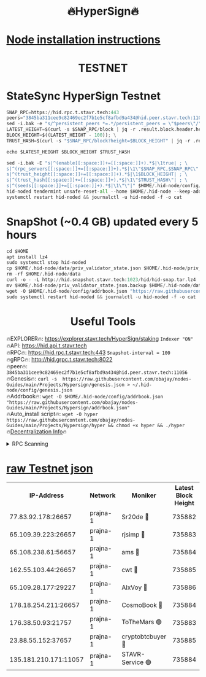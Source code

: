 <h1 align="center"> 🔥HyperSign🔥</h1>

[Node installation instructions](https://github.com/obajay/nodes-Guides/tree/main/Projects/Hypersign)
=

<h1 align="center"> TESTNET</h1>

# StateSync HyperSign Testnet
```python
SNAP_RPC=https://hid.rpc.t.stavr.tech:443
peers="3845ba311cee9c82469ec2f7b1e5cf8afbd9a434@hid.peer.stavr.tech:11056"
sed -i.bak -e "s/^persistent_peers *=.*/persistent_peers = \"$peers\"/" $HOME/.hid-node/config/config.toml
LATEST_HEIGHT=$(curl -s $SNAP_RPC/block | jq -r .result.block.header.height); \
BLOCK_HEIGHT=$((LATEST_HEIGHT - 100)); \
TRUST_HASH=$(curl -s "$SNAP_RPC/block?height=$BLOCK_HEIGHT" | jq -r .result.block_id.hash)

echo $LATEST_HEIGHT $BLOCK_HEIGHT $TRUST_HASH

sed -i.bak -E "s|^(enable[[:space:]]+=[[:space:]]+).*$|\1true| ; \
s|^(rpc_servers[[:space:]]+=[[:space:]]+).*$|\1\"$SNAP_RPC,$SNAP_RPC\"| ; \
s|^(trust_height[[:space:]]+=[[:space:]]+).*$|\1$BLOCK_HEIGHT| ; \
s|^(trust_hash[[:space:]]+=[[:space:]]+).*$|\1\"$TRUST_HASH\"| ; \
s|^(seeds[[:space:]]+=[[:space:]]+).*$|\1\"\"|" $HOME/.hid-node/config/config.toml
hid-noded tendermint unsafe-reset-all --home $HOME/.hid-node --keep-addr-book
systemctl restart hid-noded && journalctl -u hid-noded -f -o cat
```
# SnapShot (~0.4 GB) updated every 5 hours
```python
cd $HOME
apt install lz4
sudo systemctl stop hid-noded
cp $HOME/.hid-node/data/priv_validator_state.json $HOME/.hid-node/priv_validator_state.json.backup
rm -rf $HOME/.hid-node/data
curl -o - -L http://hid.snapshot.stavr.tech:1023/hid/hid-snap.tar.lz4 | lz4 -c -d - | tar -x -C $HOME/.hid-node --strip-components 2
mv $HOME/.hid-node/priv_validator_state.json.backup $HOME/.hid-node/data/priv_validator_state.json
wget -O $HOME/.hid-node/config/addrbook.json "https://raw.githubusercontent.com/obajay/nodes-Guides/main/Projects/Hypersign/addrbook.json"
sudo systemctl restart hid-noded && journalctl -u hid-noded -f -o cat
```

 <h1 align="center"> Useful Tools</h1>

🔥EXPLORER🔥:      https://explorer.stavr.tech/HyperSign/staking        `Indexer "ON"` \
🔥API:             https://hid.api.t.stavr.tech \
🔥RPC🔥:           https://hid.rpc.t.stavr.tech:443              `Snapshot-interval = 100` \
🔥gRPC🔥:          http://hid.grpc.t.stavr.tech:8022 \
🔥peer🔥:          `3845ba311cee9c82469ec2f7b1e5cf8afbd9a434@hid.peer.stavr.tech:11056` \
🔥Genesis🔥:     ```curl -s  https://raw.githubusercontent.com/obajay/nodes-Guides/main/Projects/Hypersign/genesis.json > ~/.hid-node/config/genesis.json``` \
🔥Addrbook🔥:    ```wget -O $HOME/.hid-node/config/addrbook.json "https://raw.githubusercontent.com/obajay/nodes-Guides/main/Projects/Hypersign/addrbook.json"``` \
🔥Auto_install script🔥: ```wget -O hyper https://raw.githubusercontent.com/obajay/nodes-Guides/main/Projects/Hypersign/hyper && chmod +x hyper && ./hyper``` \
🔥[Decentralization Info](https://github.com/obajay/StateSync-snapshots/tree/main/Projects/Hypersign/Decentralization)🔥

<details>
<summary>RPC Scanning</summary>

<h2 align="center"> We scan nodes in real time every 4 hours. And we provide the final result of RPC endpoints.
We cannot influence the operation of these nodes in any way. </h2>


```python
If Voting Power is higher than 0 --> then the Node is a validator of the network and may be subject to attack and be a potential threat to the chain.
```
```python
We marked such validators with a red symbol
```

</details>

[raw Testnet json](https://rpc-check.hypert.stavr.tech/hypert/rpc-hypert-result.json)
=

<table><tr><th>IP-Address</th><th>Network</th><th>Moniker</th><th>Latest Block Height</th><th>Earliest Block Height</th><th>Catching Up</th><th>Tx Index</th><th>Voting Power</th><th>Scan Time</th></tr><tr><td>77.83.92.178:26657</td><td>prajna-1</td><td>Sr20de 🔴</td><td>735882</td><td>1</td><td>False</td><td>on</td><td>1080256</td><td>2024-02-05T22:47:53.740781956UTC</td></tr><tr><td>65.109.39.223:26657</td><td>prajna-1</td><td>rjsimp 🔴</td><td>735883</td><td>1</td><td>False</td><td>on</td><td>1149975</td><td>2024-02-05T22:47:56.589217794UTC</td></tr><tr><td>65.108.238.61:56657</td><td>prajna-1</td><td>ams 🔴</td><td>735884</td><td>1</td><td>False</td><td>on</td><td>1188820</td><td>2024-02-05T22:48:03.486386991UTC</td></tr><tr><td>162.55.103.44:26657</td><td>prajna-1</td><td>cwt 🔴</td><td>735885</td><td>1</td><td>False</td><td>on</td><td>989833</td><td>2024-02-05T22:48:06.219675090UTC</td></tr><tr><td>65.109.28.177:29227</td><td>prajna-1</td><td>AlxVoy 🔴</td><td>735886</td><td>1</td><td>False</td><td>on</td><td>1073855</td><td>2024-02-05T22:48:15.127932948UTC</td></tr><tr><td>178.18.254.211:26657</td><td>prajna-1</td><td>CosmoBook 🔴</td><td>735884</td><td>108201</td><td>False</td><td>on</td><td>990495</td><td>2024-02-05T22:48:03.084190397UTC</td></tr><tr><td>176.38.50.93:21757</td><td>prajna-1</td><td>ToTheMars 🟢</td><td>735883</td><td>635201</td><td>False</td><td>on</td><td>0</td><td>2024-02-05T22:47:54.188382266UTC</td></tr><tr><td>23.88.55.152:37657</td><td>prajna-1</td><td>cryptobtcbuyer 🔴</td><td>735885</td><td>635885</td><td>False</td><td>on</td><td>1174000</td><td>2024-02-05T22:48:06.452797082UTC</td></tr><tr><td>135.181.210.171:11057</td><td>prajna-1</td><td>STAVR-Service 🟢</td><td>735884</td><td>735701</td><td>False</td><td>on</td><td>0</td><td>2024-02-05T22:48:03.918498196UTC</td></tr></table>
